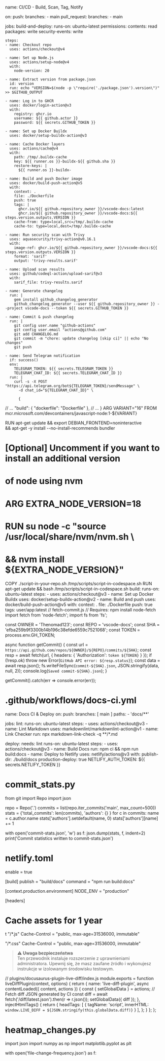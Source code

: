 name: CI/CD - Build, Scan, Tag, Notify

on:
  push:
    branches:
      - main
  pull_request:
    branches:
      - main

jobs:
  build-and-deploy:
    runs-on: ubuntu-latest
    permissions:
      contents: read
      packages: write
      security-events: write

    steps:
    - name: Checkout repo
      uses: actions/checkout@v4

    - name: Set up Node.js
      uses: actions/setup-node@v4
      with:
        node-version: 20

    - name: Extract version from package.json
      id: version
      run: echo "VERSION=$(node -p \"require('./package.json').version\")" >> $GITHUB_OUTPUT

    - name: Log in to GHCR
      uses: docker/login-action@v3
      with:
        registry: ghcr.io
        username: ${{ github.actor }}
        password: ${{ secrets.GITHUB_TOKEN }}

    - name: Set up Docker Buildx
      uses: docker/setup-buildx-action@v3

    - name: Cache Docker layers
      uses: actions/cache@v4
      with:
        path: /tmp/.buildx-cache
        key: ${{ runner.os }}-buildx-${{ github.sha }}
        restore-keys: |
          ${{ runner.os }}-buildx-

    - name: Build and push Docker image
      uses: docker/build-push-action@v5
      with:
        context: .
        file: ./Dockerfile
        push: true
        tags: |
          ghcr.io/${{ github.repository_owner }}/vscode-docs:latest
          ghcr.io/${{ github.repository_owner }}/vscode-docs:${{ steps.version.outputs.VERSION }}
        cache-from: type=local,src=/tmp/.buildx-cache
        cache-to: type=local,dest=/tmp/.buildx-cache

    - name: Run security scan with Trivy
      uses: aquasecurity/trivy-action@v0.16.1
      with:
        image-ref: ghcr.io/${{ github.repository_owner }}/vscode-docs:${{ steps.version.outputs.VERSION }}
        format: 'sarif'
        output: 'trivy-results.sarif'

    - name: Upload scan results
      uses: github/codeql-action/upload-sarif@v3
      with:
        sarif_file: trivy-results.sarif

    - name: Generate changelog
      run: |
        gem install github_changelog_generator
        github_changelog_generator --user ${{ github.repository_owner }} --project vscode-docs --token ${{ secrets.GITHUB_TOKEN }}

    - name: Commit & push changelog
      run: |
        git config user.name "github-actions"
        git config user.email "actions@github.com"
        git add CHANGELOG.md
        git commit -m "chore: update changelog [skip ci]" || echo "No changes"
        git push

    - name: Send Telegram notification
      if: success()
      env:
        TELEGRAM_TOKEN: ${{ secrets.TELEGRAM_TOKEN }}
        TELEGRAM_CHAT_ID: ${{ secrets.TELEGRAM_CHAT_ID }}
      run: |
        curl -s -X POST "https://api.telegram.org/bot${TELEGRAM_TOKEN}/sendMessage" \
          -d chat_id="${TELEGRAM_CHAT_ID}" \

          {
  // ...
  "build": { "dockerfile": "Dockerfile" },
  // ...
}
ARG VARIANT="16"
FROM mcr.microsoft.com/devcontainers/javascript-node:1-${VARIANT}

RUN apt-get update && export DEBIAN_FRONTEND=noninteractive \
    && apt-get -y install --no-install-recommends bundler

# [Optional] Uncomment if you want to install an additional version
#  of node using nvm
# ARG EXTRA_NODE_VERSION=18
# RUN su node -c "source /usr/local/share/nvm/nvm.sh \
#    && nvm install ${EXTRA_NODE_VERSION}"

COPY ./script-in-your-repo.sh /tmp/scripts/script-in-codespace.sh
RUN apt-get update && bash /tmp/scripts/script-in-codespace.sh
build:
  runs-on: ubuntu-latest
  steps:
    - uses: actions/checkout@v3
    - name: Set up Docker Buildx
      uses: docker/setup-buildx-action@v2
    - name: Build and push
      uses: docker/build-push-action@v5
      with:
        context: .
        file: ./Dockerfile
        push: true
        tags: user/app:latest
// fetch-commit.js
// Requires: npm install node-fetch
import fetch from 'node-fetch';
import fs from 'fs';

const OWNER = 'Thenomad123';
const REPO  = 'vscode-docs';
const SHA   = 'efba259b9f3300b14b196c38efde6559c7521068';
const TOKEN = process.env.GH_TOKEN;

async function getCommit() {
  const url = `https://api.github.com/repos/${OWNER}/${REPO}/commits/${SHA}`;
  const resp = await fetch(url, {
    headers: { 'Authorization': `token ${TOKEN}` }
  });
  if (!resp.ok) throw new Error(`GitHub API error: ${resp.status}`);
  const data = await resp.json();
  fs.writeFileSync(`commit-${SHA}.json`, JSON.stringify(data, null, 2));
  console.log(`Saved commit-${SHA}.json`);
}

getCommit().catch(err => console.error(err));
# .github/workflows/docs-ci.yml
name: Docs CI & Deploy
on:
  push:
    branches: [ main ]
    paths:
      - 'docs/**'

jobs:
  lint:
    runs-on: ubuntu-latest
    steps:
      - uses: actions/checkout@v3
      - name: Lint Markdown
        uses: markdownlint/markdownlint-action@v1
      - name: Link Checker
        run: npx markdown-link-check -q **/*.md

  deploy:
    needs: lint
    runs-on: ubuntu-latest
    steps:
      - uses: actions/checkout@v3
      - name: Build Docs
        run: npm ci && npm run build:docs
      - name: Deploy to Netlify
        uses: netlify/actions@v3
        with:
          publish-dir: ./build/docs
          production-deploy: true
          NETLIFY_AUTH_TOKEN: ${{ secrets.NETLIFY_TOKEN }}
# commit_stats.py
from git import Repo
import json

repo = Repo('.')
commits = list(repo.iter_commits('main', max_count=500))
stats = {'total_commits': len(commits), 'authors': {} }
for c in commits:
    name = c.author.name
    stats['authors'].setdefault(name, 0)
    stats['authors'][name] += 1

with open('commit-stats.json', 'w') as f:
    json.dump(stats, f, indent=2)
print('Commit statistics written to commit-stats.json')

# netlify.toml
enable = true

[build]
  publish = "build/docs"
  command = "npm run build:docs"

[context.production.environment]
  NODE_ENV = "production"

[headers]
  # Cache assets for 1 year
t "/*.js"
    Cache-Control = "public, max-age=31536000, immutable"

  "/*.css"
    Cache-Control = "public, max-age=31536000, immutable"


> **⚠ Uwaga bezpieczeństwa**  
> Ten przewodnik instaluje rozszerzenie z uprawnieniami administratora. Upewnij się, że masz zaufane źródło i wykonujesz instrukcje w izolowanym środowisku testowym.

// plugins/docusaurus-plugin-live-diff/index.js
module.exports = function liveDiffPlugin(context, options) {
  return {
    name: 'live-diff-plugin',
    async contentLoaded({ content, actions }) {
      const { setGlobalData } = actions;
      // Fetch diff JSON generated by CI
      const diff = await fetch('/diff/latest.json').then(r => r.json());
      setGlobalData({ diff });
    },
    injectHtmlTags() {
      return {
        headTags: [
          { tagName: 'script', innerHTML: `window.LIVE_DIFF = ${JSON.stringify(this.globalData.diff)}` }
        ],
      };
    }
  };
};

<!-- docs/3d-model.md -->
<script type="module" src="https://unpkg.com/@google/model-viewer/dist/model-viewer.min.js"></script>
<model-viewer src="/models/extension-arch.glb"
              alt="3D model of extension architecture"
              auto-rotate camera-controls
              ar
              ar-modes="webxr scene-viewer quick-look">
</model-viewer>

# heatmap_changes.py
import json
import numpy as np
import matplotlib.pyplot as plt

with open('file-change-frequency.json') as f:
